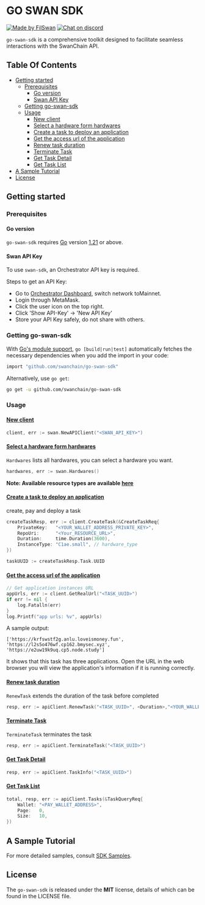 # GO SWAN SDK <!-- omit in toc -->

[![Made by FilSwan](https://img.shields.io/badge/made%20by-FilSwan-green.svg)](https://www.filswan.com/)
[![Chat on discord](https://img.shields.io/badge/join%20-discord-brightgreen.svg)](https://discord.com/invite/swanchain)

`go-swan-sdk` is a comprehensive toolkit designed to facilitate seamless interactions with the SwanChain API.

## Table Of Contents<!-- omit in toc -->

- [Getting started](#getting-started)
  - [Prerequisites](#prerequisites)
    - [Go version](#go-version)
    - [Swan API Key](#swan-api-key)
  - [Getting go-swan-sdk](#getting-go-swan-sdk)
  - [Usage](#usage)
    - [New client](#new-client)
    - [Select a hardware form hardwares](#select-a-hardware-form-hardwares)
    - [Create a task to deploy an application](#create-a-task-to-deploy-an-application)
    - [Get the access url of the application](#get-the-access-url-of-the-application)
    - [Renew task duration](#renew-task-duration)
    - [Terminate Task](#terminate-task)
    - [Get Task Detail](#get-task-detail)
    - [Get Task List](#get-task-list)
- [A Sample Tutorial](#a-sample-tutorial)
- [License](#license)


## Getting started

### Prerequisites

#### Go version

`go-swan-sdk` requires [Go](https://go.dev/) version [1.21](https://go.dev/doc/devel/release#go1.21.0) or above.


#### Swan API Key

To use `swan-sdk`, an Orchestrator API key is required.

Steps to get an API Key:

- Go to [Orchestrator Dashboard](https://orchestratorswanchain.io/provider-status), switch network toMainnet.
- Login through MetaMask.
- Click the user icon on the top right.
- Click 'Show API-Key' -> 'New API Key'
- Store your API Key safely, do not share with others.

### Getting go-swan-sdk

With [Go's module support](https://go.dev/wiki/Modules#how-to-use-modules), `go [build|run|test]` automatically fetches the necessary dependencies when you add the import in your code:

```sh
import "github.com/swanchain/go-swan-sdk"
```

Alternatively, use `go get`:

```sh
go get -u github.com/swanchain/go-swan-sdk
```

### Usage

#### [New client](./doc/api.md#newclient)

```go
client, err := swan.NewAPIClient("<SWAN_API_KEY>")
```

#### [Select a hardware form hardwares](./doc/api.md#hardwares)

`Hardwares` lists all hardwares, you can select a  hardware you want.

```go
hardwares, err := swan.Hardwares()
```

**Note: Available resource types are available [here](./doc/hardware.md)**

#### [Create a task to deploy an application](./doc/api.md#create-task)

create, pay and deploy a task

```go
createTaskResp, err := client.CreateTask(&CreateTaskReq{
    PrivateKey:   "<YOUR_WALLET_ADDRESS_PRIVATE_KEY>",
    RepoUri:      "<Your_RESOURCE_URL>",
    Duration:     time.Duration(3600),
    InstanceType: "C1ae.small", // hardware_type
})

taskUUID := createTaskResp.Task.UUID
```

#### [Get the access url of the application](./doc/api.md#getrealurl)
```go
// Get application instances URL
appUrls, err := client.GetRealUrl("<TASK_UUID>")
if err != nil {
	log.Fatalln(err)
}
log.Printf("app urls: %v", appUrls)
```
A sample output:

```
['https://krfswstf2g.anlu.loveismoney.fun', 'https://l2s5o476wf.cp162.bmysec.xyz', 'https://e2uw19k9uq.cp5.node.study']
```

It shows that this task has three applications. Open the URL in the web browser you will view the application's information if it is running correctly.


#### [Renew task duration](./doc/api.md#renewtask)

`RenewTask` extends the duration of the task before completed

```go
resp, err := apiClient.RenewTask("<TASK_UUID>", <Duration>,"<YOUR_WALLET_ADDRESS_PRIVATE_KEY>", "")
```

#### [Terminate Task](./doc/api.md#terminatetask)

`TerminateTask`  terminates the task

```go
resp, err := apiClient.TerminateTask("<TASK_UUID>")
```

#### [Get Task Detail](./doc/api.md#taskinfo)
```go
resp, err := apiClient.TaskInfo("<TASK_UUID>")
```

#### [Get Task List](./doc/api.md#task)
```go
total, resp, err := apiClient.Tasks(&TaskQueryReq{
    Wallet: "<PAY_WALLET_ADDRESS>",
    Page:   0,
    Size:   10,
})
```

## A Sample Tutorial

For more detailed samples, consult [SDK Samples](https://github.com/swanchain/go-swan-sdk/blob/main/client_test.go).


## License

The `go-swan-sdk` is released under the **MIT** license, details of which can be found in the LICENSE file.
